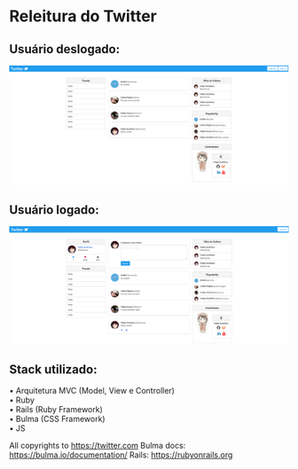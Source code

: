 # Releitura do Twitter


## Usuário deslogado:
![](https://github.com/w1redl4in/Twitter-Clone/blob/master/screenshots/twitter_deslogado.png)


## Usuário logado:
![](https://github.com/w1redl4in/Twitter-Clone/blob/master/screenshots/twitter_logado.png)

## Stack utilizado:
• Arquitetura MVC (Model, View e Controller)  
• Ruby    
• Rails (Ruby Framework)  
• Bulma (CSS Framework)  
• JS  




All copyrights to https://twitter.com
Bulma docs: https://bulma.io/documentation/
Rails: https://rubyonrails.org
